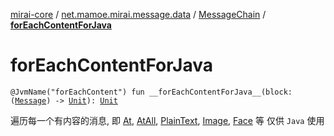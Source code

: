 [mirai-core](../../index.md) / [net.mamoe.mirai.message.data](../index.md) / [MessageChain](index.md) / [__forEachContentForJava__](./__for-each-content-for-java__.md)

# __forEachContentForJava__

`@JvmName("forEachContent") fun __forEachContentForJava__(block: (`[`Message`](../-message/index.md)`) -> `[`Unit`](https://kotlinlang.org/api/latest/jvm/stdlib/kotlin/-unit/index.html)`): `[`Unit`](https://kotlinlang.org/api/latest/jvm/stdlib/kotlin/-unit/index.html)

遍历每一个有内容的消息, 即 [At](../-at/index.md), [AtAll](../-at-all/index.md), [PlainText](../-plain-text/index.md), [Image](../-image/index.md), [Face](../-face/index.md) 等
仅供 `Java` 使用

